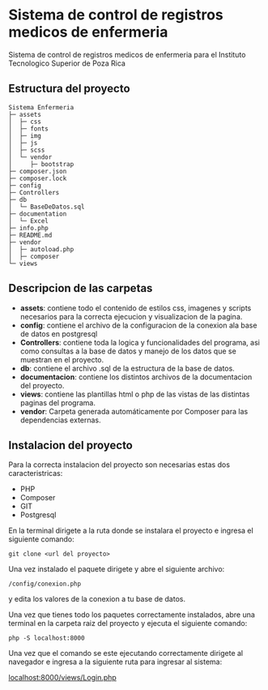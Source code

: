 # Sistema de control de registros medicos de enfermeria

Sistema de control de registros medicos de enfermeria para el Instituto Tecnologico Superior de Poza Rica

## Estructura del proyecto
```
Sistema Enfermeria
├─ assets
│  ├─ css
│  ├─ fonts
│  ├─ img
│  ├─ js
│  ├─ scss
│  └─ vendor
│     ├─ bootstrap
├─ composer.json
├─ composer.lock
├─ config
├─ Controllers
├─ db
│  └─ BaseDeDatos.sql
├─ documentation
│  └─ Excel
├─ info.php
├─ README.md
├─ vendor
│  ├─ autoload.php
│  ├─ composer
└─ views

```

## Descripcion de las carpetas

* **assets**: contiene todo el contenido de estilos css, imagenes y scripts necesarios para la correcta ejecucion y visualizacion de la pagina.
* **config**: contiene el archivo de la configuracion de la conexion ala base de datos en postgresql
* **Controllers**: contiene toda la logica y funcionalidades del programa, asi como consultas a la base de datos y manejo de los datos que se muestran en el proyecto.
* **db**: contiene el archivo .sql de la estructura de la base de datos.
* **documentacion**: contiene los distintos archivos de la documentacion del proyecto.
* **views**: contiene las plantillas html o php de las vistas de las distintas paginas del programa.
* **vendor**: Carpeta generada automáticamente por Composer para las dependencias externas.

## Instalacion del proyecto

Para la correcta instalacion del proyecto son necesarias estas dos caracteristricas:

* PHP
* Composer
* GIT
* Postgresql

En la terminal dirigete a la ruta donde se instalara el proyecto e ingresa el siguiente comando:

```git clone <url del proyecto>```

Una vez instalado el paquete dirigete y abre el siguiente archivo:

```/config/conexion.php```

y edita los valores de la conexion a tu base de datos.

Una vez que tienes todo los paquetes correctamente instalados, abre una terminal en la carpeta raiz del proyecto y ejecuta el siguiente comando:

```php -S localhost:8000```

Una vez que el comando se este ejecutando correctamente dirigete al navegador e ingresa a la siguiente ruta para ingresar al sistema:

[localhost:8000/views/Login.php](localhost:8000/views/Login.php)

